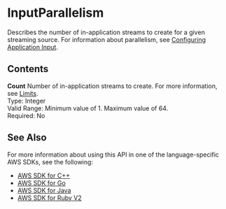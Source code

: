 # InputParallelism<a name="API_InputParallelism"></a>

Describes the number of in\-application streams to create for a given streaming source\. For information about parallelism, see [Configuring Application Input](http://docs.aws.amazon.com/kinesisanalytics/latest/dev/how-it-works-input.html)\. 

## Contents<a name="API_InputParallelism_Contents"></a>

 **Count**   <a name="analytics-Type-InputParallelism-Count"></a>
Number of in\-application streams to create\. For more information, see [Limits](http://docs.aws.amazon.com/kinesisanalytics/latest/dev/limits.html)\.   
Type: Integer  
Valid Range: Minimum value of 1\. Maximum value of 64\.  
Required: No

## See Also<a name="API_InputParallelism_SeeAlso"></a>

For more information about using this API in one of the language\-specific AWS SDKs, see the following:
+  [AWS SDK for C\+\+](http://docs.aws.amazon.com/goto/SdkForCpp/kinesisanalytics-2015-08-14/InputParallelism) 
+  [AWS SDK for Go](http://docs.aws.amazon.com/goto/SdkForGoV1/kinesisanalytics-2015-08-14/InputParallelism) 
+  [AWS SDK for Java](http://docs.aws.amazon.com/goto/SdkForJava/kinesisanalytics-2015-08-14/InputParallelism) 
+  [AWS SDK for Ruby V2](http://docs.aws.amazon.com/goto/SdkForRubyV2/kinesisanalytics-2015-08-14/InputParallelism) 
